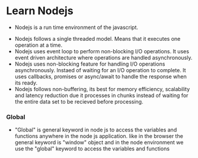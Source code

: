 # Learn Nodejs 



* Nodejs is a run time environment of the javascript. 
- Nodejs follows a single threaded model. Means that it executes one operation at a time.
- Nodejs uses event loop to perform non-blocking I/O operations. It uses event driven architecture where operations are handled asynchronously.
- Nodejs uses non-blocking feature for handling I/O operations asynchronously. Instaed of waiting for an I/O operation to complete. It uses callbacks, promises or async/await to handle the response when its ready.
- Nodejs follows non-buffering, its best for memory efficiency, scalability and latency reduction due it processes in chunks instead of waiting for the entire data set to be recieved before processing.




### Global 
   * "Global" is general keyword in node js to access the variables and functions anywhere in the node js application. like in the browser the general keyword is "window" object and in the node environment we use the "global" keyword to access the variables and functions






